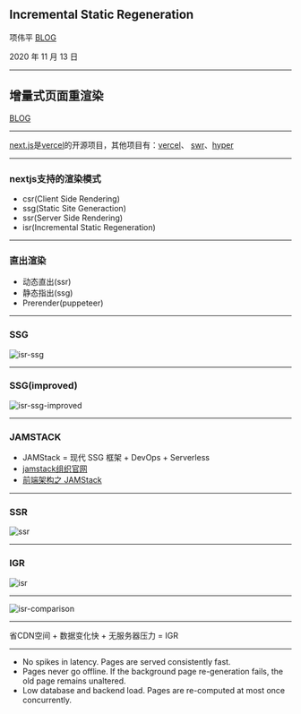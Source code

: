 ## Incremental Static Regeneration

项伟平 [BLOG](https://brandonxiang.vercel.app/)

2020 年 11 月 13 日

----

## 增量式页面重渲染

[BLOG](https://nextjs.org/blog/next-9-5#stable-incremental-static-regeneration)

----

[next.js](https://nextjs.org/)是[vercel](http://vercel.com/)的开源项目，其他项目有：[vercel](https://github.com/vercel/vercel)、 [swr](https://github.com/vercel/)、[hyper](https://github.com/vercel/hyper)

----

### nextjs支持的渲染模式
- csr(Client Side Rendering)
- ssg(Static Site Generaction)
- ssr(Server Side Rendering)
- isr(Incremental Static Regeneration)

----

### 直出渲染
- 动态直出(ssr)
- 静态指出(ssg)
- Prerender(puppeteer)

----

### SSG

![isr-ssg](https://keynote.vercel.app/img/isr-ssg.png)

----

### SSG(improved)

![isr-ssg-improved](https://keynote.vercel.app/img/isr-ssg-improved.png)

----

### JAMSTACK

- JAMStack = 现代 SSG 框架 + DevOps + Serverless
- [jamstack组织官网](https://jamstack.org/)
- [前端架构之 JAMStack](https://zhuanlan.zhihu.com/p/137809668)

----

### SSR

![ssr](https://keynote.vercel.app/img/isr-ssr.png)

----

### IGR

![isr](https://keynote.vercel.app/img/isr-isr.png)

----

![isr-comparison](https://keynote.vercel.app/img/isr-comparison.png)

----

省CDN空间 + 数据变化快 + 无服务器压力 = IGR

----

- No spikes in latency. Pages are served consistently fast.
- Pages never go offline. If the background page re-generation fails, the old page remains unaltered.
- Low database and backend load. Pages are re-computed at most once concurrently.
